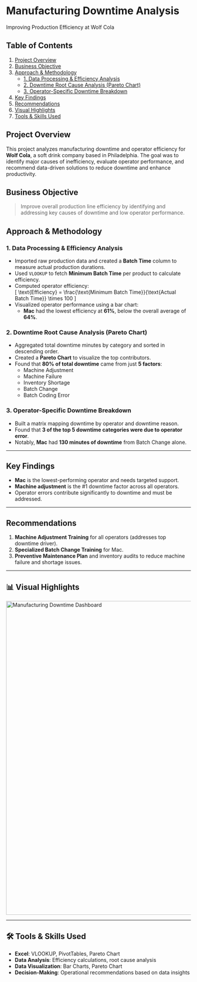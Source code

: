 # Manufacturing Downtime Analysis
Improving Production Efficiency at Wolf Cola

## Table of Contents
1. [Project Overview](#project-overview)
2. [Business Objective](#business-objective)
3. [Approach & Methodology](#approach--methodology)
   - [1. Data Processing & Efficiency Analysis](#1-data-processing--efficiency-analysis)
   - [2. Downtime Root Cause Analysis (Pareto Chart)](#2-downtime-root-cause-analysis-pareto-chart)
   - [3. Operator-Specific Downtime Breakdown](#3-operator-specific-downtime-breakdown)
4. [Key Findings](#key-findings)
5. [Recommendations](#recommendations)
6. [Visual Highlights](#visual-highlights)
7. [Tools & Skills Used](#tools--skills-used)


## Project Overview  
This project analyzes manufacturing downtime and operator efficiency for **Wolf Cola**, a soft drink company based in Philadelphia. The goal was to identify major causes of inefficiency, evaluate operator performance, and recommend data-driven solutions to reduce downtime and enhance productivity.


## Business Objective  
> Improve overall production line efficiency by identifying and addressing key causes of downtime and low operator performance.


## Approach & Methodology  

### 1. Data Processing & Efficiency Analysis  
- Imported raw production data and created a **Batch Time** column to measure actual production durations.  
- Used `VLOOKUP` to fetch **Minimum Batch Time** per product to calculate efficiency.  
- Computed operator efficiency:  
  \[
  \text{Efficiency} = \frac{\text{Minimum Batch Time}}{\text{Actual Batch Time}} \times 100
  \]  
- Visualized operator performance using a bar chart:  
  - **Mac** had the lowest efficiency at **61%**, below the overall average of **64%**.

### 2. Downtime Root Cause Analysis (Pareto Chart)  
- Aggregated total downtime minutes by category and sorted in descending order.  
- Created a **Pareto Chart** to visualize the top contributors.  
- Found that **80% of total downtime** came from just **5 factors**:  
  - Machine Adjustment  
  - Machine Failure  
  - Inventory Shortage  
  - Batch Change  
  - Batch Coding Error  

### 3. Operator-Specific Downtime Breakdown  
- Built a matrix mapping downtime by operator and downtime reason.  
- Found that **3 of the top 5 downtime categories were due to operator error**.  
- Notably, **Mac** had **130 minutes of downtime** from Batch Change alone.

---

## Key Findings  
- **Mac** is the lowest-performing operator and needs targeted support.  
- **Machine adjustment** is the #1 downtime factor across all operators.  
- Operator errors contribute significantly to downtime and must be addressed.

---

## Recommendations  
1. **Machine Adjustment Training** for all operators (addresses top downtime driver).  
2. **Specialized Batch Change Training** for Mac.  
3. **Preventive Maintenance Plan** and inventory audits to reduce machine failure and shortage issues.

---

## 📊 Visual Highlights  

<img width="853" alt="Manufacturing Downtime Dashboard" src="https://github.com/user-attachments/assets/b76c7a56-acf4-4d3e-8c9a-741bfcea1cd4" />


---

## 🛠 Tools & Skills Used  
- **Excel**: VLOOKUP, PivotTables, Pareto Chart  
- **Data Analysis**: Efficiency calculations, root cause analysis  
- **Data Visualization**: Bar Charts, Pareto Chart  
- **Decision-Making**: Operational recommendations based on data insights
